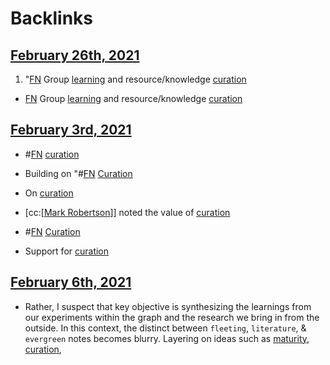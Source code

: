 
# Backlinks
## [February 26th, 2021](<February 26th, 2021.md>)
1. "[FN](<FN.md>) Group [learning](<learning.md>) and resource/knowledge [curation](<curation.md>)

- [FN](<FN.md>) Group [learning](<learning.md>) and resource/knowledge [curation](<curation.md>)

## [February 3rd, 2021](<February 3rd, 2021.md>)
- #[FN](<FN.md>) [curation](<curation.md>)

- Building on "#[FN](<FN.md>) [Curation]([curation](<curation.md>))

- On [curation](<curation.md>)

- [cc:[[Mark Robertson](<cc:[[Mark Robertson.md>)]] noted the value of [curation](<curation.md>)

- #[FN](<FN.md>) [Curation]([curation](<curation.md>))

- Support for [curation](<curation.md>)

## [February 6th, 2021](<February 6th, 2021.md>)
- Rather, I suspect that key objective is synthesizing the learnings from our experiments within the graph and the research we bring in from the outside. In this context, the distinct between `fleeting`, `literature`, & `evergreen` notes becomes blurry. Layering on ideas such as [maturity](<maturity.md>), [curation](<curation.md>),

